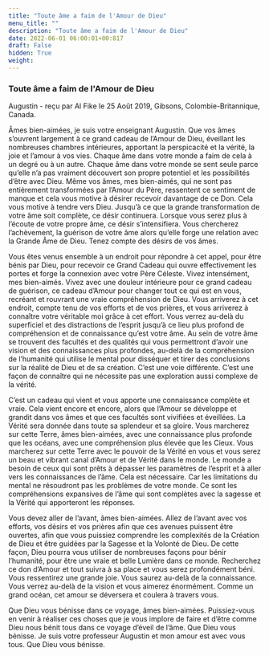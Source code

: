 ```yaml
---
title: "Toute âme a faim de l'Amour de Dieu"
menu_title: ""
description: "Toute âme a faim de l'Amour de Dieu"
date: 2022-06-01 06:00:01+00:817
draft: False
hidden: True
weight:
---
```

### Toute âme a faim de l'Amour de Dieu

Augustin - reçu par Al Fike le 25 Août 2019, Gibsons, Colombie-Britannique, Canada.

Âmes bien-aimées, je suis votre enseignant Augustin. Que vos âmes s’ouvrent largement à ce grand cadeau de l’Amour de Dieu, éveillant les nombreuses chambres intérieures, apportant la perspicacité et la vérité, la joie et l’amour à vos vies. Chaque âme dans votre monde a faim de cela à un degré ou à un autre. Chaque âme dans votre monde se sent seule parce qu’elle n’a pas vraiment découvert son propre potentiel et les possibilités d’être avec Dieu. Même vos âmes, mes bien-aimés, qui ne sont pas entièrement transformées par l’Amour du Père, ressentent ce sentiment de manque et cela vous motive à désirer recevoir davantage de ce Don. Cela vous motive à tendre vers Dieu. Jusqu’à ce que la grande transformation de votre âme soit complète, ce désir continuera. Lorsque vous serez plus à l’écoute de votre propre âme, ce désir s’intensifiera. Vous chercherez l’achèvement, la guérison de votre âme alors qu’elle forge une relation avec la Grande Âme de Dieu. Tenez compte des désirs de vos âmes.

Vous êtes venus ensemble à un endroit pour répondre à cet appel, pour être bénis par Dieu, pour recevoir ce Grand Cadeau qui ouvre effectivement les portes et forge la connexion avec votre Père Céleste. Vivez intensément, mes bien-aimés. Vivez avec une douleur intérieure pour ce grand cadeau de guérison, ce cadeau d’Amour pour changer tout ce qui est en vous, recréant et rouvrant une vraie compréhension de Dieu. Vous arriverez à cet endroit, compte tenu de vos efforts et de vos prières, et vous arriverez à connaître votre véritable moi grâce à cet effort. Vous verrez au-delà du superficiel et des distractions de l’esprit jusqu’à ce lieu plus profond de compréhension et de connaissance qu’est votre âme. Au sein de votre âme se trouvent des facultés et des qualités qui vous permettront d’avoir une vision et des connaissances plus profondes, au-delà de la compréhension de l’humanité qui utilise le mental pour disséquer et tirer des conclusions sur la réalité de Dieu et de sa création. C’est une voie différente. C’est une façon de connaître qui ne nécessite pas une exploration aussi complexe de la vérité.

C’est un cadeau qui vient et vous apporte une connaissance complète et vraie. Cela vient encore et encore, alors que l’Amour se développe et grandit dans vos âmes et que ces facultés sont vivifiées et éveillées. La Vérité sera donnée dans toute sa splendeur et sa gloire. Vous marcherez sur cette Terre, âmes bien-aimées, avec une connaissance plus profonde que les océans, avec une compréhension plus élevée que les Cieux. Vous marcherez sur cette Terre avec le pouvoir de la Vérité en vous et vous serez un beau et vibrant canal d’Amour et de Vérité dans le monde. Le monde a besoin de ceux qui sont prêts à dépasser les paramètres de l’esprit et à aller vers les connaissances de l’âme. Cela est nécessaire. Car les limitations du mental ne résoudront pas les problèmes de votre monde. Ce sont les compréhensions expansives de l’âme qui sont complètes avec la sagesse et la Vérité qui apporteront les réponses.

Vous devez aller de l’avant, âmes bien-aimées. Allez de l’avant avec vos efforts, vos désirs et vos prières afin que ces avenues puissent être ouvertes, afin que vous puissiez comprendre les complexités de la Création de Dieu et être guidées par la Sagesse et la Volonté de Dieu. De cette façon, Dieu pourra vous utiliser de nombreuses façons pour bénir l’humanité, pour être une vraie et belle Lumière dans ce monde. Recherchez ce don d’Amour et tout suivra à sa place et vous serez profondément béni. Vous ressentirez une grande joie. Vous saurez au-delà de la connaissance. Vous verrez au-delà de la vision et vous aimerez énormément. Comme un grand océan, cet amour se déversera et coulera à travers vous.

Que Dieu vous bénisse dans ce voyage, âmes bien-aimées. Puissiez-vous en venir à réaliser ces choses que je vous implore de faire et d’être comme Dieu nous bénit tous dans ce voyage d’éveil de l’âme. Que Dieu vous bénisse. Je suis votre professeur Augustin et mon amour est avec vous tous. Que Dieu vous bénisse.
